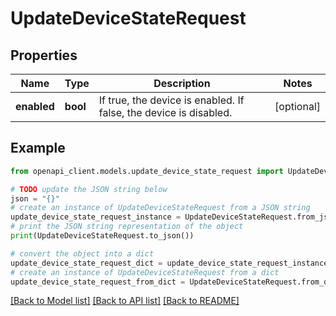 # UpdateDeviceStateRequest


## Properties

Name | Type | Description | Notes
------------ | ------------- | ------------- | -------------
**enabled** | **bool** | If true, the device is enabled. If false, the device is  disabled. | [optional] 

## Example

```python
from openapi_client.models.update_device_state_request import UpdateDeviceStateRequest

# TODO update the JSON string below
json = "{}"
# create an instance of UpdateDeviceStateRequest from a JSON string
update_device_state_request_instance = UpdateDeviceStateRequest.from_json(json)
# print the JSON string representation of the object
print(UpdateDeviceStateRequest.to_json())

# convert the object into a dict
update_device_state_request_dict = update_device_state_request_instance.to_dict()
# create an instance of UpdateDeviceStateRequest from a dict
update_device_state_request_from_dict = UpdateDeviceStateRequest.from_dict(update_device_state_request_dict)
```
[[Back to Model list]](../README.md#documentation-for-models) [[Back to API list]](../README.md#documentation-for-api-endpoints) [[Back to README]](../README.md)


